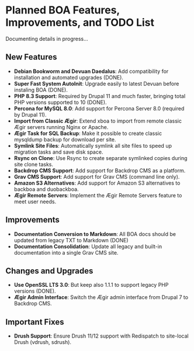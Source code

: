 # Planned BOA Features, Improvements, and TODO List

Documenting details in progress...

## New Features

- **Debian Bookworm and Devuan Daedalus**: Add compatibility for installation and automated upgrades (DONE).
- **Super Fast System AutoInit**: Upgrade easily to latest Devuan before instaling BOA (DONE).
- **PHP 8.3 Support**: Required by Drupal 11 and much faster, bringing total PHP versions supported to 10 (DONE).
- **Percona for MySQL 8.0**: Add support for Percona Server 8.0 (required by Drupal 11).
- **Import from Classic Ægir**: Extend xboa to import from remote classic Ægir servers running Nginx or Apache.
- **Ægir Task for SQL Backup**: Make it possible to create classic mysqldump backup for download per site.
- **Symlink Site Files**: Automatically symlink all site files to speed up migration tasks and save disk space.
- **Rsync on Clone**: Use Rsync to create separate symlinked copies during site clone tasks.
- **Backdrop CMS Support**: Add support for Backdrop CMS as a platform.
- **Grav CMS Support**: Add support for Grav CMS (command line only).
- **Amazon S3 Alternatives**: Add support for Amazon S3 alternatives to backboa and duobackboa.
- **Ægir Remote Servers**: Implement the Ægir Remote Servers feature to meet user needs.

## Improvements

- **Documentation Conversion to Markdown**: All BOA docs should be updated from legacy TXT to Markdown (DONE)
- **Documentation Consolidation**: Update all legacy and built-in documentation into a single Grav CMS site.

## Changes and Upgrades

- **Use OpenSSL LTS 3.0**: But keep also 1.1.1 to support legacy PHP versions (DONE).
- **Ægir Admin Interface**: Switch the Ægir admin interface from Drupal 7 to Backdrop CMS.

## Important Fixes

- **Drush Support**: Ensure Drush 11/12 support with Redispatch to site-local Drush (vdrush, sdrush).
